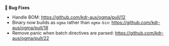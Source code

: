 **🐛 Bug Fixes**
- Handle BOM: https://github.com/kdr-aus/ogma/pull/12
- Binary now builds as `ogma` rather than `ogma-bin`: https://github.com/kdr-aus/ogma/pull/18
- Remove panic when batch directives are parsed: <https://github.com/kdr-aus/ogma/pull/22>
